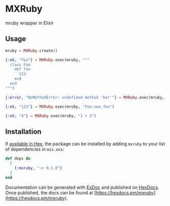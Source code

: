 # MXRuby

mruby wrapper in Elixir

## Usage

```elixir
mruby = MXRuby.create()

{:ok, "foo"} = MXRuby.exec(mruby, """
  class Foo
    def foo
      123
    end
  end
""")

{:error, "NoMethodError: undefined method 'bar'"} = MXRuby.exec(mruby, "Foo.new.bar")

{:ok, "123"} = MXRuby.exec(mruby, "Foo.new.foo")

{:ok, "4"} = MXRuby.exec(mruby, "1 + 3")
```

## Installation

If [available in Hex](https://hex.pm/docs/publish), the package can be installed
by adding `mxruby` to your list of dependencies in `mix.exs`:

```elixir
def deps do
  [
    {:mxruby, "~> 0.1.0"}
  ]
end
```

Documentation can be generated with [ExDoc](https://github.com/elixir-lang/ex_doc)
and published on [HexDocs](https://hexdocs.pm). Once published, the docs can
be found at [https://hexdocs.pm/mxruby](https://hexdocs.pm/mxruby).

